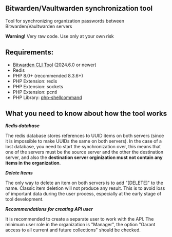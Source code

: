 ## Bitwarden/Vaultwarden synchronization tool

Tool for synchronizing organization passwords between Bitwarden/Vaultwarden servers

**Warning!** Very raw code. Use only at your own risk

## Requirements:

 - [Bitwarden CLI Tool](https://bitwarden.com/help/cli/) (2024.6.0 or newer)
 - Redis
 - PHP 8.0+ (recommended 8.3.6+)
 - PHP Extension: redis
 - PHP Extension: sockets
 - PHP Extension: pcntl
 - PHP Library: [php-shellcommand](https://github.com/mikehaertl/php-shellcommand)

## What you need to know about how the tool works

***Redis database*** 

The redis database stores references to UUID items on both servers (since it is impossible to make UUIDs the same on both servers). In the case of a lost database, you need to start the synchronization over, this means that one of the servers must be the source server and the other the destination server, and also the **destination server orginization must not contain any items in the organization**.

***Delete Items***

The only way to delete an item on both servers is to add "[DELETE]" to the name. Classic item deletion will not produce any result. This is to avoid loss of important data during the user process, especially at the early stage of tool development.

***Recommendations for creating API user***

It is recommended to create a separate user to work with the API. The minimum user role in the organization is "Manager", the option "Garant access to all current and future collections" should be checked.

 
